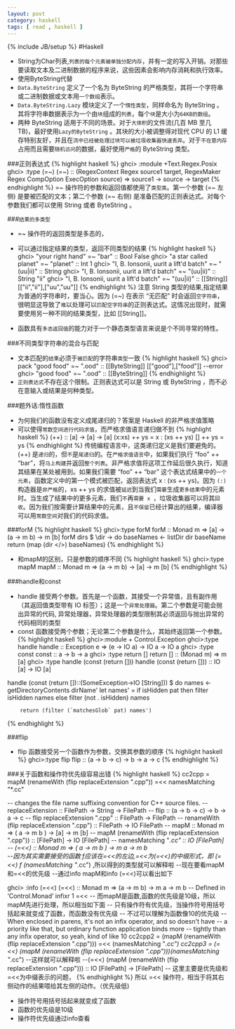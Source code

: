 ```yaml
---
layout: post 
category: haskell
tags: [ read , haskell ]
---
```

{% include JB/setup %}
#Haskell
* String为Char列表,`列表的每个元素被单独分配内存`，并有一定的写入开销。对那些要读取文本及二进制数据的程序来说，这些因素会影响内存消耗和执行效率。
* 使用ByteString代替
* `Data.ByteString` 定义了一个名为 ByteString 的严格类型，其将一个字符串或二进制数据或文本用`一个数组`表示。
* `Data.ByteString.Lazy` 模块定义了一个`惰性类型`，同样命名为 ByteString 。其将字符串数据表示为一个由`块`组成的`列表`，每个`块`是大小为`64KB的数组`。
* 两种 ByteString 适用于不同的场景。对于`大体积`的文件流(几百 MB 至几 TB)，最好使用`Lazy的ByteString` 。其块的大小被调整得对现代 CPU 的 L1 缓存特别友好，并且在`流中已经被处理过块可以被垃圾收集器快速丢弃`。对于`不在意内存`占用而且需要`随机访问`的数据，最好使用`严格`的 ByteString 类型。


###正则表达式
{% highlight haskell %}
ghci> :module +Text.Regex.Posix
ghci> :type (=~)
(=~)
  :: (RegexContext Regex source1 target,
      RegexMaker Regex CompOption ExecOption source) =>
     source1 -> source -> target
{% endhighlight %}
=~ 操作符的参数和返回值都使用了`类型类`。第一个参数 (=~ 左侧) 是要被匹配的文本；第二个参数 (=~ 右侧) 是准备匹配的正则表达式。对每个参数我们都可以使用 String 或者 ByteString 。

###`结果的多类型` 
* =~ 操作符的返回类型是多态的，
* 可以通过指定结果的类型，返回不同类型的结果
{% highlight haskell %}
ghci> "your right hand" =~ "bar" :: Bool
False
ghci> "a star called planet" =~ "planet" :: Int
1
ghci> "I, B. Ionsonii, uurit a lift'd batch" =~ "(uu|ii)" :: String
ghci> "I, B. Ionsonii, uurit a lift'd batch" =~ "(uu|ii)" :: String
"ii"
ghci> "I, B. Ionsonii, uurit a lift'd batch" =~ "(uu|ii)" :: [[String]]
[["ii","ii"],["uu","uu"]]
{% endhighlight %}
注意 String 类型的结果,指定结果为普通的字符串时，要当心。因为 (=~) 在表示 “无匹配” 时会返回`空字符串`，很明显这导致了`难`以处理可以`匹配空字符串`的正则表达式。这情况出现时，就需要使用另一种不同的结果类型，比如 [[String]]。

* 函数具有`多态返回值`的能力对于一个静态类型语言来说是个不同寻常的特性。

###不同类型字符串的混合与匹配
* 文本匹配的`结果`必须于`被匹配`的字符串`类型`一致
{% highlight haskell %}
ghci> pack "good food" =~ ".ood" :: [[ByteString]]
[["good"],["food"]]
--error 
ghci> "good food" =~ ".ood" :: [[ByteString]]
{% endhighlight %}
* `正则表达式`不存在这个限制。正则表达式可以是 String 或 ByteString ，而不必在意输入或结果是何种类型。


###题外话:惰性函数
* 为何我们的函数没有定义成尾递归的？答案是 Haskell 的非严格求值策略
* 可以使得`常数空间进行代码求值`，而严格求值语言递归做不到
{% highlight haskell %}
(++) :: [a] -> [a] -> [a]
(x:xs) ++ ys = x : (xs ++ ys)
[]     ++ ys = ys
{% endhighlight %}
传统编程语言中，这类递归定义是我们要避免的。 (++) 是`递归`的，但`不`是`尾递归`的。在`严格求值语言`中，如果我们执行 “foo” ++ “bar”，将`马上构建`并返回`整个列表`。非严格求值将这项工作延后很久执行，知道其结果在某处被用到。如果我们需要 “foo” ++ “bar” 这个表达式结果中的`一个元素`，函数定义中的第一个模式被匹配，返回表达式 x : (xs ++ ys)。因为 `(:)` 构造器是`非严格`的，xs ++ ys 的求值被`延迟`到当我们`需要`生成`更多结果`中的元素时。当生成了结果中的更多元素，我们`不`再`需要 x `，垃圾收集器可以将其`回收`。因为我们按需要计算结果中的元素，且`不保留`已经计算出的结果，编译器可以用`常数空间`对我们的代码求值。

###forM
{% highlight haskell %}
ghci>:type forM
forM :: Monad m => [a] -> (a -> m b) -> m [b]
forM dirs $ \dir -> do
	baseNames <- listDir dir baseName
	return (map (dir </>) baseNames)
{% endhighlight %}

* 和mapM的区别，只是参数的顺序不同
{% highlight haskell %}
ghci>:type mapM
mapM :: Monad m => (a -> m b) -> [a] -> m [b]
{% endhighlight %}

###handle和const
* handle 接受两个参数。首先是一个函数，其接受一个异常值，且有副作用（其返回值类型带有 IO 标签）；这是一个`异常处理器`。第二个参数是可能会抛出异常的代码, 异常处理器，异常处理器的类型限制其必须返回与抛出异常的代码相同的类型
* const 函数接受两个参数；无论第二个参数是什么，其始终返回第一个参数。
{% highlight haskell %}
ghci>:module + Control.Exception
ghci>:type handle
handle :: Exception e => (e -> IO a) -> IO a -> IO a
ghci> :type const
const :: a -> b -> a
ghci> :type return []
return [] :: (Monad m) => m [a]
ghci> :type handle (const (return []))
handle (const (return [])) :: IO [a] -> IO [a]

handle (const (return [])::(SomeException->IO [String]))
	$ do names <- getDirectoryContents dirName'
		let names' = if isHidden pat
		             then filter isHidden names
		             else filter (not . isHidden) names
 
 		return (filter (`matchesGlob` pat) names')

{% endhighlight %}

###flip 
* flip 函数接受另一个函数作为参数，交换其参数的顺序 
{% highlight haskell %}
ghci>:type flip
flip :: (a -> b -> c) -> b -> a -> c
{% endhighlight %}


###关于函数和操作符优先级容易出错
{% highlight haskell %}
cc2cpp =
  mapM (renameWith (flip replaceExtension ".cpp")) =<< namesMatching "*.cc"

-- changes the file name suffixing convention for C++ source files.
-- replaceExtension :: FilePath -> String -> FilePath 
-- flip :: (a -> b -> c) -> b -> a -> c 
-- flip replaceExtension ".cpp" :: FilePath -> FilePath 
-- renameWith (flip replaceExtension ".cpp") :: FilePath -> IO FilePath 
-- mapM :: Monad m => ( a -> m b ) -> [a] -> m [b]
-- mapM (renameWith (flip replaceExtension ".cpp")) :: [FilePath] -> IO [FilePath]
-- namesMatching "*.cc" :: IO [FilePath]
-- (=<<) :: Monad m => ( a -> m b ) -> m a -> m b   
--因为其实需要接受的函数 f应该在=<<的左边,=<<为(=<<)的中缀形式，即 (=<<) f (namesMatching "*.cc") ,所以得到的类型就可以解释啦
--现在要看mapM和=<<的优先级
--通过info mapM和info (=<<)可以看出如下

ghci> :info (=<<)
(=<<) :: Monad m => (a -> m b) -> m a -> m b
  	-- Defined in ‘Control.Monad’
infixr 1 =<<
-- 而mapM是函数,函数的优先级是10级，所以mapM先进行处理，所以相当如下面
-- 只有操作符有优先级，当操作符号用括号括起来就变成了函数，而函数没有优先级
-- 不过可以理解为函数像10的优先级
-- When enclosed in parens, it's not an infix operator, and so doesn't have
-- a priority like that, but ordinary function application binds more
-- tightly than any infix operator, so yeah, kind of like 10
cc2cpp2 = (mapM  (renameWith (flip replaceExtension ".cpp"))) =<< (namesMatching "*.cc")
cc2cpp3 = (=<<) (mapM  (renameWith (flip replaceExtension ".cpp")))(namesMatching "*.cc")
--这样就可以解释啦
--(=<<) (mapM  (renameWith (flip replaceExtension ".cpp"))) :: IO [FilePath] -> [FilePath]
-- 这里主要是优先级和=<<为中缀表示的问题，
{% endhighlight %}
所以 =<< 操作符，相当于将其右侧动作的结果喂给其左侧的动作。（优先级低)

* 操作符号用括号括起来就变成了函数 
* 函数的优先级是10级
* 操作符优先级通过info查看






